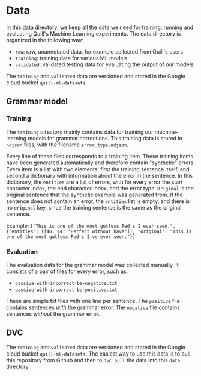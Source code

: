 # Data

In this data directory, we keep all the data we need for training,
running and evaluating Quill's Machine Learning experiments. The
data directory is organized in the following way:

- `raw`: raw, unannotated data, for example collected from Quill's users
- `training`: training data for various ML models
- `validated`: validated testing data for evaluating the output of
our models

The `training` and `validated` data are versioned and stored in the
Google cloud bucket `quill-ml-datasets`.

## Grammar model

### Training

The `training` directory mainly contains data for training our
machine-learning models for grammar corrections. This training data
is stored in `ndjson` files, with the filename `error_type.ndjson`.

Every line of these files corresponds to a training item. These
training items have been generated automatically and therefore contain
"synthetic" errors. Every item
is a list with two elements: first the training sentence itself, and
second a dictionary with information about the error in the sentence.
In this dictionary, the `entities` are a list of errors, with for
every error the start character index, the end character index, and the
error type. `Original` is the original sentence that the synthetic
example was generated from. If the sentence does not contain an error,
the `entities` list is empty, and there is no `original` key, since
the training sentence is the same as the original sentence.

Example:
`["This is one of the most gutless Fed's I ever seen.",
{"entities": [[40, 44, "Perfect without have"]],
"original": "This is one of the most gutless Fed's I've ever seen."}]`

### Evaluation

The evaluation data for the grammar model was collected manually. It
consists of a pair of files for every error, such as:

- `passive-with-incorrect-be-negative.txt`
- `passive-with-incorrect-be-positive.txt`

These are simple txt files with one line per sentence. The `positive`
file contains sentences _with_ the grammar error. The `negative` file
contains sentences _without_ the grammar error.

## DVC

The `training` and `validated` data are versioned and stored in the
Google cloud bucket `quill-ml-datasets`. The easiest way to use
this data is to pull this repository from Github and then to `dvc pull`
the data into this `data` directory.